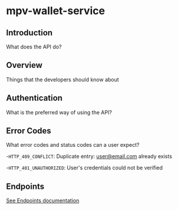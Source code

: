 # mpv-wallet-service

## Introduction

What does the API do?

## Overview

Things that the developers should know about

## Authentication

What is the preferred way of using the API?

## Error Codes

What error codes and status codes can a user expect?

-`HTTP_409_CONFLICT`: Duplicate entry: user@email.com already exists

-`HTTP_401_UNAUTHORIZED`: User's credentials could not be verified 

## Endpoints

[See Endpoints documentation](https://documenter.getpostman.com/view/12015411/2s83zmMhzh)